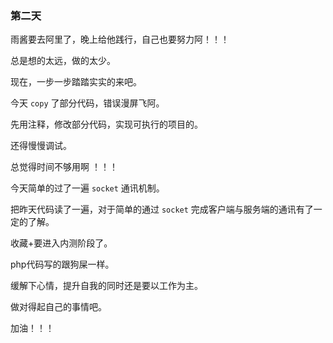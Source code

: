 ### 第二天

雨酱要去阿里了，晚上给他践行，自己也要努力阿！！！

总是想的太远，做的太少。

现在，一步一步踏踏实实的来吧。

今天 `copy` 了部分代码，错误漫屏飞阿。

先用注释，修改部分代码，实现可执行的项目的。

还得慢慢调试。

总觉得时间不够用啊 ！！！

今天简单的过了一遍 `socket` 通讯机制。

把昨天代码读了一遍，对于简单的通过 `socket` 完成客户端与服务端的通讯有了一定的了解。

收藏+要进入内测阶段了。

php代码写的跟狗屎一样。

缓解下心情，提升自我的同时还是要以工作为主。

做对得起自己的事情吧。

加油！！！
